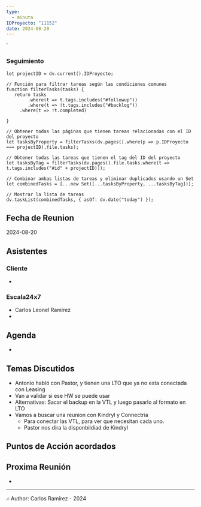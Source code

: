```yaml
---
type:
  - minuta
IDProyecto: "11152"
date: 2024-08-20
---
```

`

### Seguimiento

```dataviewjs
let projectID = dv.current().IDProyecto;

// Función para filtrar tareas según las condiciones comunes
function filterTasks(tasks) {
   return tasks
        .where(t => t.tags.includes("#followup"))
        .where(t => !t.tags.includes("#backlog"))
     .where(t => !t.completed)
        
}

// Obtener todas las páginas que tienen tareas relacionadas con el ID del proyecto
let tasksByProperty = filterTasks(dv.pages().where(p => p.IDProyecto === projectID).file.tasks);

// Obtener todas las tareas que tienen el tag del ID del proyecto
let tasksByTag = filterTasks(dv.pages().file.tasks.where(t => t.tags.includes("#id" + projectID)));

// Combinar ambas listas de tareas y eliminar duplicados usando un Set
let combinedTasks = [...new Set([...tasksByProperty, ...tasksByTag])];

// Mostrar la lista de tareas
dv.taskList(combinedTasks, { asOf: dv.date("today") });
 ```
## Fecha de Reunion
2024-08-20

## Asistentes

### Cliente
* 
### Escala24x7
- Carlos Leonel Ramírez
-  

## Agenda
* 
## Temas Discutidos
*  Antonio habló con Pastor, y tienen una LTO que ya no esta conectada con Leasing
* Van a validar si ese HW se puede usar
* Alternativas: Sacar el backup en la VTL y luego pasarlo al formato en LTO
* Vamos a buscar una reunion con Kindryl y Connectria
	* Para conectar las VTL, para ver que necesitan cada uno.
	* Pastor nos dira la disponbildiad de Kindryl

## Puntos de Acción acordados


## Proxima Reunión
*   

---
🎶
Author: Carlos Ramírez - 2024
